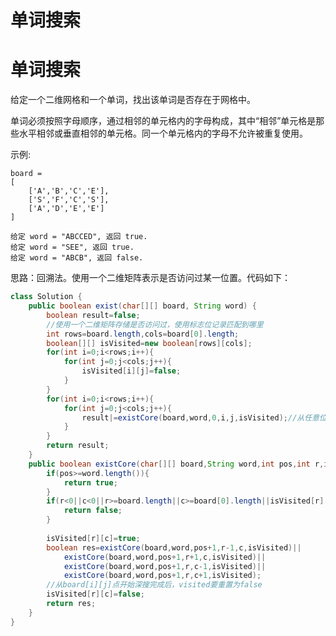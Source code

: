 #  单词搜索
# 单词搜索
给定一个二维网格和一个单词，找出该单词是否存在于网格中。

单词必须按照字母顺序，通过相邻的单元格内的字母构成，其中“相邻”单元格是那些水平相邻或垂直相邻的单元格。同一个单元格内的字母不允许被重复使用。

示例:

    board =
    [
        ['A','B','C','E'],
        ['S','F','C','S'],
        ['A','D','E','E']
    ]

    给定 word = "ABCCED", 返回 true.
    给定 word = "SEE", 返回 true.
    给定 word = "ABCB", 返回 false.  

思路：回溯法。使用一个二维矩阵表示是否访问过某一位置。代码如下：  
```java
class Solution {
    public boolean exist(char[][] board, String word) {
        boolean result=false;
        //使用一个二维矩阵存储是否访问过，使用标志位记录匹配到哪里
        int rows=board.length,cols=board[0].length;
        boolean[][] isVisited=new boolean[rows][cols];
        for(int i=0;i<rows;i++){
            for(int j=0;j<cols;j++){
                isVisited[i][j]=false;
            }
        }
        for(int i=0;i<rows;i++){
            for(int j=0;j<cols;j++){
                result|=existCore(board,word,0,i,j,isVisited);//从任意位置开始匹配
            }
        }
        return result;
    }
    public boolean existCore(char[][] board,String word,int pos,int r,int c,boolean[][] isVisited){
        if(pos>=word.length()){
            return true;
        }
        if(r<0||c<0||r>=board.length||c>=board[0].length||isVisited[r][c]==true||board[r][c]!=word.charAt(pos)){
            return false;
        }
        
        isVisited[r][c]=true;
        boolean res=existCore(board,word,pos+1,r-1,c,isVisited)||
            existCore(board,word,pos+1,r+1,c,isVisited)||
            existCore(board,word,pos+1,r,c-1,isVisited)||
            existCore(board,word,pos+1,r,c+1,isVisited);
        //从board[i][j]点开始深搜完成后，visited要重置为false
        isVisited[r][c]=false;
        return res;
    }
}
```